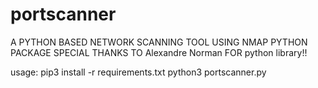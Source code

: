 # portscanner
A PYTHON BASED NETWORK SCANNING TOOL USING NMAP PYTHON PACKAGE 
SPECIAL THANKS TO  Alexandre Norman  FOR python library!!

usage:
pip3 install -r requirements.txt
python3 portscanner.py
